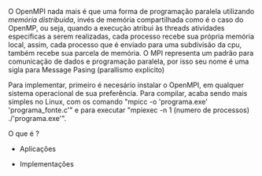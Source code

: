 O OpenMPI nada mais é que uma forma de programação paralela utilizando *memória distribuida*, invés de memória compartilhada como é o caso do OpenMP, ou seja, quando a execução atribui às threads atividades especificas a serem realizadas, cada processo recebe sua própria memória local, assim, cada processo que é enviado para uma subdivisão da cpu, também recebe sua parcela de memória. O MPI representa um padrão para comunicação de dados e programação paralela, por isso seu nome é uma sigla para Message Pasing  (parallismo explicito)

Para implementar, primeiro é necesário instalar o OpenMPI, em qualquer sistema operacional de sua preferência. Para compilar, acaba sendo mais simples no Linux, com os comando "mpicc -o 'programa.exe' 'programa_fonte.c'" e para executar "mpiexec -n 1 (numero de processos) ./'programa.exe'".



 O que é ?

- Aplicações

- Implementações
